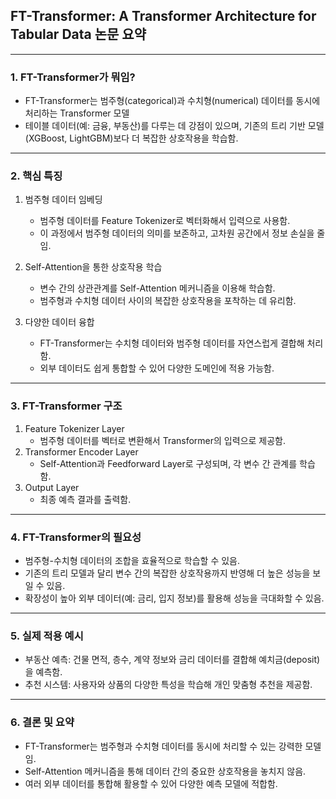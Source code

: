## **FT-Transformer: A Transformer Architecture for Tabular Data 논문 요약**  

---

### **1. FT-Transformer가 뭐임?**  
- FT-Transformer는 범주형(categorical)과 수치형(numerical) 데이터를 동시에 처리하는 Transformer 모델
- 테이블 데이터(예: 금융, 부동산)를 다루는 데 강점이 있으며, 기존의 트리 기반 모델(XGBoost, LightGBM)보다 더 복잡한 상호작용을 학습함.

---

### **2. 핵심 특징**  
1. 범주형 데이터 임베딩
   - 범주형 데이터를 Feature Tokenizer로 벡터화해서 입력으로 사용함.  
   - 이 과정에서 범주형 데이터의 의미를 보존하고, 고차원 공간에서 정보 손실을 줄임.  

2. Self-Attention을 통한 상호작용 학습
   - 변수 간의 상관관계를 Self-Attention 메커니즘을 이용해 학습함.  
   - 범주형과 수치형 데이터 사이의 복잡한 상호작용을 포착하는 데 유리함.  

3. 다양한 데이터 융합
   - FT-Transformer는 수치형 데이터와 범주형 데이터를 자연스럽게 결합해 처리함.  
   - 외부 데이터도 쉽게 통합할 수 있어 다양한 도메인에 적용 가능함.

---

### **3. FT-Transformer 구조**  
1. Feature Tokenizer Layer
   - 범주형 데이터를 벡터로 변환해서 Transformer의 입력으로 제공함.  
2. Transformer Encoder Layer
   - Self-Attention과 Feedforward Layer로 구성되며, 각 변수 간 관계를 학습함.  
3. Output Layer
   - 최종 예측 결과를 출력함.

---

### **4. FT-Transformer의 필요성**  
- 범주형-수치형 데이터의 조합을 효율적으로 학습할 수 있음.  
- 기존의 트리 모델과 달리 변수 간의 복잡한 상호작용까지 반영해 더 높은 성능을 보일 수 있음.  
- 확장성이 높아 외부 데이터(예: 금리, 입지 정보)를 활용해 성능을 극대화할 수 있음.

---

### **5. 실제 적용 예시**  
- 부동산 예측: 건물 면적, 층수, 계약 정보와 금리 데이터를 결합해 예치금(deposit)을 예측함.  
- 추천 시스템: 사용자와 상품의 다양한 특성을 학습해 개인 맞춤형 추천을 제공함.

---

### **6. 결론 및 요약**  
- FT-Transformer는 범주형과 수치형 데이터를 동시에 처리할 수 있는 강력한 모델임.  
- Self-Attention 메커니즘을 통해 데이터 간의 중요한 상호작용을 놓치지 않음.  
- 여러 외부 데이터를 통합해 활용할 수 있어 다양한 예측 모델에 적합함.

